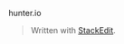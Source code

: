 
hunter.io


> Written with [StackEdit](https://stackedit.io/).
<!--stackedit_data:
eyJoaXN0b3J5IjpbMjg3NjY2Mzk4XX0=
-->